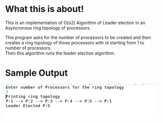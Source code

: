 
<h1>What this is about!</h1>
This is an implementation of O(n2) Algorithm of Leader election in an Asyncronous ring topology of processors. </br>

This program asks for the number of processors to be created and then creates a ring topology of those processors with id starting from 1 to number of processors.</br>
Then this algorithm runs the leader election algorithm.

<h1>Sample Output</h1>

![Alt text](Output.png?raw=true "Output")


